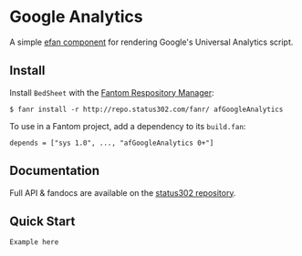 # Google Analytics

A simple [efan component](http://www.fantomfactory.org/pods/afEfanXtra) for rendering Google's Universal Analytics script.



## Install

Install `BedSheet` with the [Fantom Respository Manager](http://fantom.org/doc/docFanr/Tool.html#install):

    $ fanr install -r http://repo.status302.com/fanr/ afGoogleAnalytics

To use in a Fantom project, add a dependency to its `build.fan`:

    depends = ["sys 1.0", ..., "afGoogleAnalytics 0+"]



## Documentation

Full API & fandocs are available on the [status302 repository](http://repo.status302.com/doc/afGoogleAnalytics/#overview).



## Quick Start

    Example here
